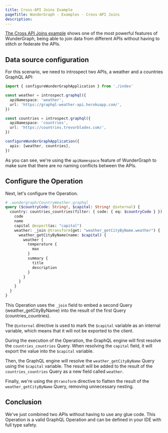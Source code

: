 ```yaml
---
title: Cross-API Joins Example
pageTitle: WunderGraph - Examples - Cross-API Joins
description:
---
```


[The Cross API Joins example](https://github.com/wundergraph/wundergraph/tree/main/examples/cross-api-joins) shows one of the most powerful features of WunderGraph,
being able to join data from different APIs without having to stitch or federate the APIs.

## Data source configuration

For this scenario, we need to introspect two APIs,
a weather and a countries GraphQL API:

```typescript
import { configureWunderGraphApplication } from './index'

const weather = introspect.graphql({
  apiNamespace: 'weather',
  url: 'https://graphql-weather-api.herokuapp.com/',
})

const countries = introspect.graphql({
  apiNamespace: 'countries',
  url: 'https://countries.trevorblades.com/',
})

configureWunderGraphApplication({
  apis: [weather, countries],
})
```

As you can see,
we're using the `apiNamespace` feature of WunderGraph to make sure that there are no naming conflicts between the APIs.

## Configure the Operation

Next, let's configure the Operation.

```graphql
# .wundergraph/CountryWeather.graphql
query ($countryCode: String!, $capital: String! @internal) {
  country: countries_countries(filter: { code: { eq: $countryCode } }) {
    code
    name
    capital @export(as: "capital")
    weather: _join @transform(get: "weather_getCityByName.weather") {
      weather_getCityByName(name: $capital) {
        weather {
          temperature {
            max
          }
          summary {
            title
            description
          }
        }
      }
    }
  }
}
```

This Operation uses the `_join` field to embed a second Query (weather_getCityByName) into the result of the first Query (countries_countries).

The `@internal` directive is used to mark the `$capital` variable as an internal variable,
which means that it will not be exported to the client.

During the execution of the Operation,
the GraphQL engine will first resolve the `countries_countries` Query.
When resolving the `capital` field,
it will export the value into the `$capital` variable.

Then, the GraphQL engine will resolve the `weather_getCityByName` Query using the `$capital` variable.
The result will be added to the result of the `countries_countries` Query as a new field called `weather`.

Finally, we're using the `@transform` directive to flatten the result of the `weather_getCityByName` Query,
removing unnecessary nesting.

## Conclusion

We've just combined two APIs without having to use any glue code.
This Operation is a valid GraphQL Operation and can be defined in your IDE with full type safety.
